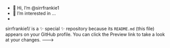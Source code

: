 - 👋 Hi, I’m @sirrfrankie1
- 👀 I’m interested in ...
- 
sirrfrankie1/ is a ✨ special ✨ repository because its `README.md` (this file) appears on your GitHub profile.
You can click the Preview link to take a look at your changes.
--->
